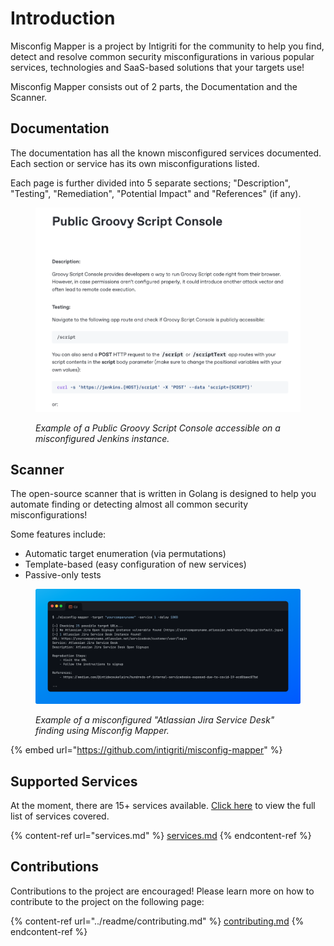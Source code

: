 # Introduction

Misconfig Mapper is a project by Intigriti for the community to help you find, detect and resolve common security misconfigurations in various popular services, technologies and SaaS-based solutions that your targets use!

Misconfig Mapper consists out of 2 parts, the Documentation and the Scanner.

## Documentation

The documentation has all the known misconfigured services documented. Each section or service has its own misconfigurations listed.

Each page is further divided into 5 separate sections; "Description", "Testing", "Remediation", "Potential Impact" and "References" (if any).

<figure><img src="../.gitbook/assets/image (34).png" alt=""><figcaption><p><em>Example of a Public Groovy Script Console accessible on a misconfigured Jenkins instance.</em></p></figcaption></figure>

## Scanner

The open-source scanner that is written in Golang is designed to help you automate finding or detecting almost all common security misconfigurations!

Some features include:

* Automatic target enumeration (via permutations)
* Template-based (easy configuration of new services)
* Passive-only tests

<figure><img src="../.gitbook/assets/image.png" alt=""><figcaption><p><em>Example of a misconfigured "Atlassian Jira Service Desk" finding using Misconfig Mapper.</em></p></figcaption></figure>

{% embed url="https://github.com/intigriti/misconfig-mapper" %}

## Supported Services

At the moment, there are 15+ services available. [Click here](services.md) to view the full list of services covered.

{% content-ref url="services.md" %}
[services.md](services.md)
{% endcontent-ref %}

## Contributions

Contributions to the project are encouraged! Please learn more on how to contribute to the project on the following page:

{% content-ref url="../readme/contributing.md" %}
[contributing.md](../readme/contributing.md)
{% endcontent-ref %}
